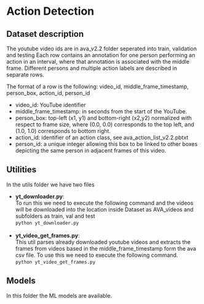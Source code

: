 # Action Detection

## Dataset description
The youtube video ids are in ava_v2.2 folder seperated into train, validation and testing 
Each row contains an annotation for one person performing an action in an interval, where that annotation is associated with the middle frame. Different persons and multiple action labels are described in separate rows.

The format of a row is the following: video_id, middle_frame_timestamp, person_box, action_id, person_id

* video_id: YouTube identifier
* middle_frame_timestamp: in seconds from the start of the YouTube.
* person_box: top-left (x1, y1) and bottom-right (x2,y2) normalized with respect to frame size, where (0.0, 0.0) corresponds to the top left, and (1.0, 1.0) corresponds to bottom right.
* action_id: identifier of an action class, see ava_action_list_v2.2.pbtxt
* person_id: a unique integer allowing this box to be linked to other boxes depicting the same person in adjacent frames of this video.

## Utilities
In the utils folder we have two files 
* **yt_downloader.py**:  
To run this we need to execute the following command and the videos will be downloaded into the location inside Dataset as AVA_videos and subfolders as train, val and test<br />
``` python yt_downloader.py ```
<br /><br />
* **yt_video_get_frames.py**:  
This util parses already downloaded youtube videos and extracts the frames from videos based in the middle_frame_timestamp form the ava csv file. To use this we need to execute the following command.  
``` python yt_video_get_frames.py ```

## Models
In this folder the ML models are available.
